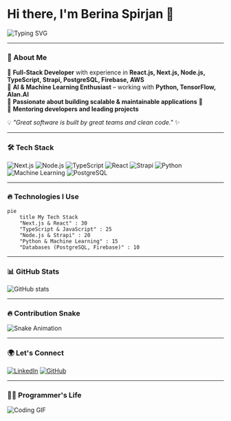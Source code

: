 # Hi there, I'm Berina Spirjan 👋

![Typing SVG](https://readme-typing-svg.herokuapp.com?font=Fira+Code&pause=1000&color=00A1D9&width=500&lines=Full-Stack+Developer+%7C+Next.js+%7C+TypeScript+%7C+Strapi;Building+amazing+projects+%F0%9F%9A%80;AI+%26+Machine+Learning+Enthusiast+%F0%9F%A4%96)

---

### 🚀 About Me
🔹 **Full-Stack Developer** with experience in **React.js, Next.js, Node.js, TypeScript, Strapi, PostgreSQL, Firebase, AWS** <br>
🔹 **AI & Machine Learning Enthusiast** – working with **Python, TensorFlow, Alan.AI** <br>
🔹 **Passionate about building scalable & maintainable applications** 🚀 <br>
🔹 **Mentoring developers and leading projects** <br>

💡 *"Great software is built by great teams and clean code."* ✨

---

### 🛠 Tech Stack
![Next.js](https://img.shields.io/badge/Next.js-000000?style=for-the-badge&logo=nextdotjs&logoColor=white)
![Node.js](https://img.shields.io/badge/Node.js-339933?style=for-the-badge&logo=node.js&logoColor=white)
![TypeScript](https://img.shields.io/badge/TypeScript-3178C6?style=for-the-badge&logo=typescript&logoColor=white)
![React](https://img.shields.io/badge/React-61DAFB?style=for-the-badge&logo=react&logoColor=black)
![Strapi](https://img.shields.io/badge/Strapi-2F2E8B?style=for-the-badge&logo=strapi&logoColor=white)
![Python](https://img.shields.io/badge/Python-3776AB?style=for-the-badge&logo=python&logoColor=white)
![Machine Learning](https://img.shields.io/badge/Machine%20Learning-FF6F00?style=for-the-badge&logo=tensorflow&logoColor=white)
![PostgreSQL](https://img.shields.io/badge/PostgreSQL-336791?style=for-the-badge&logo=postgresql&logoColor=white)

---

### 🔥 Technologies I Use
```mermaid
pie
    title My Tech Stack
    "Next.js & React" : 30
    "TypeScript & JavaScript" : 25
    "Node.js & Strapi" : 20
    "Python & Machine Learning" : 15
    "Databases (PostgreSQL, Firebase)" : 10
```
---

### 📊 GitHub Stats
![GitHub stats](https://github-readme-stats.vercel.app/api?username=berina-spirjan1&show_icons=true&theme=radical&hide=stars)

---

### 🔥 Contribution Snake
![Snake Animation](https://raw.githubusercontent.com/berina-spirjan1/berina-spirjan1/output/github-snake.svg)

---

### 🌍 Let's Connect
[![LinkedIn](https://img.shields.io/badge/LinkedIn-0077B5?style=for-the-badge&logo=linkedin&logoColor=white)](https://linkedin.com/in/berina-spirjan1) 
[![GitHub](https://img.shields.io/badge/GitHub-181717?style=for-the-badge&logo=github&logoColor=white)](https://github.com/berina-spirjan1)

---

### 👨‍💻 Programmer's Life
![Coding GIF](https://media.giphy.com/media/LmNwrBhejkK9EFP504/giphy.gif)
